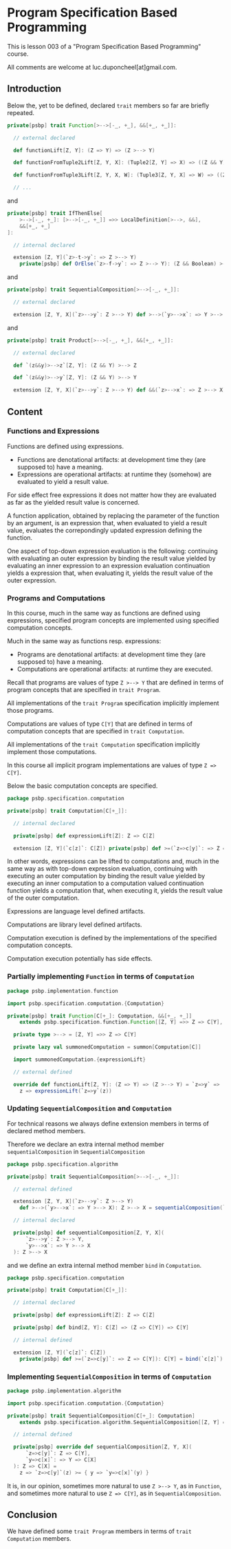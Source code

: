 # Program Specification Based Programming

This is lesson 003 of a "Program Specification Based Programming" course.

All comments are welcome at luc.duponcheel[at]gmail.com.

## Introduction

Below the, yet to be defined, declared `trait` members so far are briefly repeated.

```scala
private[psbp] trait Function[>-->[-_, +_], &&[+_, +_]]:

  // external declared

  def functionLift[Z, Y]: (Z => Y) => (Z >--> Y)

  def functionFromTuple2Lift[Z, Y, X]: (Tuple2[Z, Y] => X) => ((Z && Y) >--> X)

  def functionFromTuple3Lift[Z, Y, X, W]: (Tuple3[Z, Y, X] => W) => ((Z && Y && X) >--> W)

  // ...
```

and

```scala
private[psbp] trait IfThenElse[
    >-->[-_, +_]: [>-->[-_, +_]] =>> LocalDefinition[>-->, &&],
    &&[+_, +_]
]:

  // internal declared

  extension [Z, Y](`z>-t->y`: => Z >--> Y)
    private[psbp] def OrElse(`z>-f->y`: => Z >--> Y): (Z && Boolean) >--> Y
```

and

```scala
private[psbp] trait SequentialComposition[>-->[-_, +_]]:

  // external declared

  extension [Z, Y, X](`z>-->y`: Z >--> Y) def >-->(`y>-->x`: => Y >--> X): Z >--> X
```

and

```scala
private[psbp] trait Product[>-->[-_, +_], &&[+_, +_]]:

  // external declared

  def `(z&&y)>-->z`[Z, Y]: (Z && Y) >--> Z

  def `(z&&y)>-->y`[Z, Y]: (Z && Y) >--> Y

  extension [Z, Y, X](`z>-->y`: Z >--> Y) def &&(`z>-->x`: => Z >--> X): Z >--> (Y && X)
```

## Content

### Functions and Expressions

Functions are defined using expressions.

- Functions are denotational artifacts: at development time they (are supposed to) have a meaning.
- Expressions are operational artifacts: at runtime they (somehow) are evaluated to yield a result value.

For side effect free expressions it does not matter how they are evaluated as far as the yielded result value is
concerned.

A function application, obtained by replacing the parameter of the function by an argument, is an expression that, when
evaluated to yield a result value, evaluates the correpondingly updated expression defining the function. 

One aspect of top-down expression evaluation is the following: continuing with evaluating an outer expression by binding
the result value yielded by evaluating an inner expression to an expression evaluation continuation yields a expression
that, when evaluating it, yields the result value of the outer expression.

### Programs and Computations

In this course, much in the same way as functions are defined using expressions, specified program concepts are
implemented using specified computation concepts.

Much in the same way as functions resp. expressions:

- Programs are denotational artifacts: at development time they (are supposed to) have a meaning.
- Computations are operational artifacts: at runtime they are executed.

Recall that programs are values of type `Z >--> Y` that are defined in terms of program concepts that are specified in
`trait Program`. 

All implementations of the `trait Program` specification implicitly implement those programs. 

Computations are values of type `C[Y]` that are defined in terms of computation concepts that are specified in
`trait Computation`.

All implementations of the `trait Computation` specification implicitly implement those computations. 

In this course all implicit program implementations are values of type `Z => C[Y]`. 

Below the basic computation concepts are specified.

```scala
package psbp.specification.computation

private[psbp] trait Computation[C[+_]]:

  // internal declared

  private[psbp] def expressionLift[Z]: Z => C[Z]

  extension [Z, Y](`c[z]`: C[Z]) private[psbp] def >=(`z=>c[y]`: => Z => C[Y]): C[Y]
```

In other words, expressions can be lifted to computations and, much in the same way as with top-down expression
evaluation, continuing with executing an outer computation by binding the result value yielded by executing an inner
computation to a computation valued continuation function yields a computation that, when executing it, yields the
result value of the outer computation.

Expressions are language level defined artifacts. 

Computations are library level defined artifacts. 

Computation execution is defined by the implementations of the specified computation concepts.

Computation execution potentially has side effects.

### Partially implementing `Function` in terms of `Computation`

```scala
package psbp.implementation.function

import psbp.specification.computation.{Computation}

private[psbp] trait Function[C[+_]: Computation, &&[+_, +_]]
    extends psbp.specification.function.Function[[Z, Y] =>> Z => C[Y], &&]:

  private type >--> = [Z, Y] =>> Z => C[Y]

  private lazy val summonedComputation = summon[Computation[C]]

  import summonedComputation.{expressionLift}

  // external defined

  override def functionLift[Z, Y]: (Z => Y) => (Z >--> Y) = `z=>y` =>
    z => expressionLift(`z=>y`(z))
```

### Updating `SequentialComposition` and `Computation`

For technical reasons we always define extension members in terms of declared method members.

Therefore we declare an extra internal method member `sequentialComposition` in `SequentialComposition`

```scala
package psbp.specification.algorithm

private[psbp] trait SequentialComposition[>-->[-_, +_]]:

  // external defined

  extension [Z, Y, X](`z>-->y`: Z >--> Y)
    def >-->(`y>-->x`: => Y >--> X): Z >--> X = sequentialComposition(`z>-->y`, `y>-->x`)

  // internal declared

  private[psbp] def sequentialComposition[Z, Y, X](
      `z>-->y`: Z >--> Y,
      `y>-->x`: => Y >--> X
  ): Z >--> X
```

and we define an extra internal method member `bind` in `Computation`.

```scala
package psbp.specification.computation

private[psbp] trait Computation[C[+_]]:

  // internal declared

  private[psbp] def expressionLift[Z]: Z => C[Z]

  private[psbp] def bind[Z, Y]: C[Z] => (Z => C[Y]) => C[Y]

  // internal defined

  extension [Z, Y](`c[z]`: C[Z])
    private[psbp] def >=(`z=>c[y]`: => Z => C[Y]): C[Y] = bind(`c[z]`)(`z=>c[y]`)
```

### Implementing `SequentialComposition` in terms of `Computation`

```scala
package psbp.implementation.algorithm

import psbp.specification.computation.{Computation}

private[psbp] trait SequentialComposition[C[+_]: Computation]
    extends psbp.specification.algorithm.SequentialComposition[[Z, Y] =>> Z => C[Y]]:

  // internal defined

  private[psbp] override def sequentialComposition[Z, Y, X](
      `z=>c[y]`: Z => C[Y],
      `y=>c[x]`: => Y => C[X]
  ): Z => C[X] =
    z => `z=>c[y]`(z) >= { y => `y=>c[x]`(y) }
```

It is, in our opinion, sometimes more natural to use `Z >--> Y`, as in `Function`, and sometimes more natural to use
`Z => C[Y]`, as in `SequentialComposition`.

## Conclusion

We have defined some `trait Program` members in terms of `trait Computation` members.














